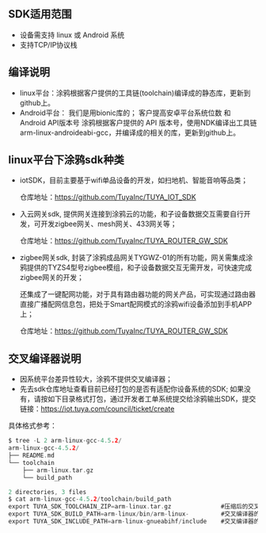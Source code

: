 ## SDK适用范围

- 设备需支持 linux 或 Android 系统
- 支持TCP/IP协议栈

## 编译说明

- linux平台：涂鸦根据客户提供的工具链(toolchain)编译成的静态库，更新到github上。
- Android平台：
    我们是用bionic库的；
    客户提高安卓平台系统位数 和 Android API版本号
    涂鸦根据客户提供的 API 版本号，使用NDK编译出工具链arm-linux-androideabi-gcc，并编译成的相关的库，更新到github上。

## linux平台下涂鸦sdk种类

- iotSDK，目前主要基于wifi单品设备的开发，如扫地机、智能音响等品类；

  仓库地址：https://github.com/TuyaInc/TUYA_IOT_SDK
- 入云网关sdk, 提供网关连接到涂鸦云的功能，和子设备数据交互需要自行开发，可开发zigbee网关、mesh网关、433网关等；

  仓库地址：https://github.com/TuyaInc/TUYA_ROUTER_GW_SDK
- zigbee网关sdk, 封装了涂鸦成品网关TYGWZ-01的所有功能，网关需集成涂鸦提供的TYZS4型号zigbee模组，和子设备数据交互无需开发，可快速完成zigbee网关的开发；

  还集成了一键配网功能，对于具有路由器功能的网关产品，可实现通过路由器直接广播配网信息包，把处于Smart配网模式的涂鸦wifi设备添加到手机APP上；

  仓库地址：https://github.com/TuyaInc/TUYA_ROUTER_GW_SDK

## 交叉编译器说明
- 因系统平台差异性较大，涂鸦不提供交叉编译器；
- 先去sdk仓库地址查看目前已经打包的是否有适配你设备系统的SDK; 如果没有，请按如下目录格式打包，通过开发者工单系统提交给涂鸦输出SDK，提交链接：https://iot.tuya.com/council/ticket/create

具体格式参考：

```c
$ tree -L 2 arm-linux-gcc-4.5.2/
arm-linux-gcc-4.5.2/
├── README.md
└── toolchain      
    ├── arm-linux.tar.gz
    └── build_path

2 directories, 3 files
$ cat arm-linux-gcc-4.5.2/toolchain/build_path 
export TUYA_SDK_TOOLCHAIN_ZIP=arm-linux.tar.gz              #压缩后的交叉编译器文件名称
export TUYA_SDK_BUILD_PATH=arm-linux/bin/arm-linux-         #交叉编译器的相对路径
export TUYA_SDK_INCLUDE_PATH=arm-linux-gnueabihf/include    #交叉编译器的头文件路径
```



